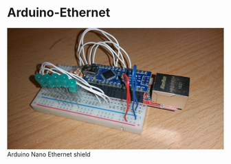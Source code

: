 # Arduino-Ethernet
![Bild](https://github.com/ToWipf/Arduino-Ethernet/blob/master/20170318_110604.jpg)
Arduino Nano Ethernet shield
